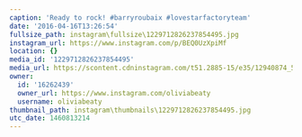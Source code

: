 ```yaml
---
caption: 'Ready to rock! #barryroubaix #lovestarfactoryteam'
date: '2016-04-16T13:26:54'
fullsize_path: instagram\fullsize\1229712826237854495.jpg
instagram_url: https://www.instagram.com/p/BEQ0UzXpiMf
location: {}
media_id: '1229712826237854495'
media_url: https://scontent.cdninstagram.com/t51.2885-15/e35/12940874_518090241731652_1108212242_n.jpg?ig_cache_key=MTIyOTcxMjgyNjIzNzg1NDQ5NQ%3D%3D.2
owner:
  id: '16262439'
  owner_url: https://www.instagram.com/oliviabeaty
  username: oliviabeaty
thumbnail_path: instagram\thumbnails\1229712826237854495.jpg
utc_date: 1460813214
---
```

